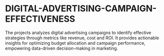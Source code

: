 # DIGITAL-ADVERTISING-CAMPAIGN-EFFECTIVENESS
The projects analyzes digital advertising campaigns to identify effective strategies through metrics like revenue, cost and ROI. It provides actionable insights for optimizing budget allocation and campaign performance, empowering data-driven decision-making in marketing.
